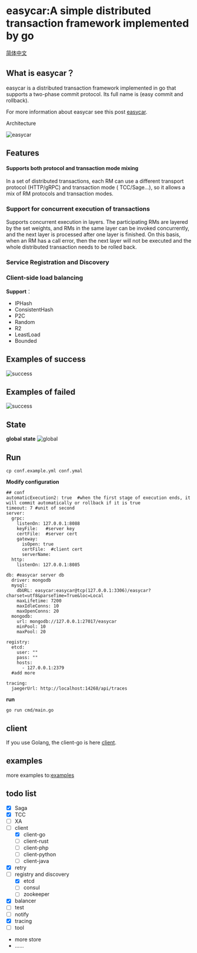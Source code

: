 # easycar:A simple distributed transaction framework implemented by go

[简体中文](https://github.com/wuqinqiang/easycar/blob/main/README_CN.md)

## What is easycar？

easycar is a distributed transaction framework implemented in go that supports a two-phase commit protocol. Its full
name is (easy commit and rollback).

For more information about easycar see this post [easycar](https://www.syst.top/posts/go/easycar/).

Architecture

![easycar](https://cdn.syst.top/easycar.png)

## Features

#### Supports both protocol and transaction mode mixing

In a set of distributed transactions, each RM can use a different transport protocol (HTTP/gRPC) and transaction mode (
TCC/Sage...), so it allows a mix of RM protocols and transaction modes.

### Support for concurrent execution of transactions

Supports concurrent execution in layers. The participating RMs are layered by the set weights, and RMs in the same layer
can be invoked concurrently, and the next layer is processed after one layer is finished. On this basis, when an RM has
a call error, then the next layer will not be executed and the whole distributed transaction needs to be rolled back.

### Service Registration and Discovery

### Client-side load balancing

**Support**：

- IPHash
- ConsistentHash
- P2C
- Random
- R2
- LeastLoad
- Bounded

## Examples of success

![success](https://cdn.syst.top/success.png)

## Examples of failed

![success](https://cdn.syst.top/failed.png)

## State

**global state**
![global](https://cdn.syst.top/b-state.png)

## Run

```shell
cp conf.example.yml conf.ymal
```

**Modify configuration**

```ymal
## conf
automaticExecution2: true  #when the first stage of execution ends, it will commit automatically or rollback if it is true
timeout: 7 #unit of second
server:
  grpc:
    listenOn: 127.0.0.1:8088
    keyFile:   #server key
    certFile:  #server cert
    gateway:
      isOpen: true
      certFile:  #client cert
      serverName:
  http:
    listenOn: 127.0.0.1:8085

db: #easycar server db
  driver: mongodb
  mysql:
    dbURL: easycar:easycar@tcp(127.0.0.1:3306)/easycar?charset=utf8&parseTime=True&loc=Local
    maxLifetime: 7200
    maxIdleConns: 10
    maxOpenConns: 20
  mongodb:
    url: mongodb://127.0.0.1:27017/easycar
    minPool: 10
    maxPool: 20

registry: 
  etcd:
    user: ""
    pass: ""
    hosts:
      - 127.0.0.1:2379
  #add more

tracing:
  jaegerUrl: http://localhost:14268/api/traces
```

**run**
```shell
go run cmd/main.go 
```


## client

If you use Golang, the client-go is here [client](https://github.com/easycar/client-go).

## examples

more examples to:[examples](https://github.com/easycar/examples)

## todo list

- [x] Saga
- [x] TCC
- [ ] XA
- [ ] client
    - [x] client-go
    - [ ] client-rust
    - [ ] client-php
    - [ ] client-python
    - [ ] client-java
- [x] retry
- [ ] registry and discovery
    - [x] etcd
    - [ ] consul
    - [ ]  zookeeper
- [x] balancer
- [ ] test
- [ ] notify
- [x] tracing
- [ ] tool
- more store
- ......

